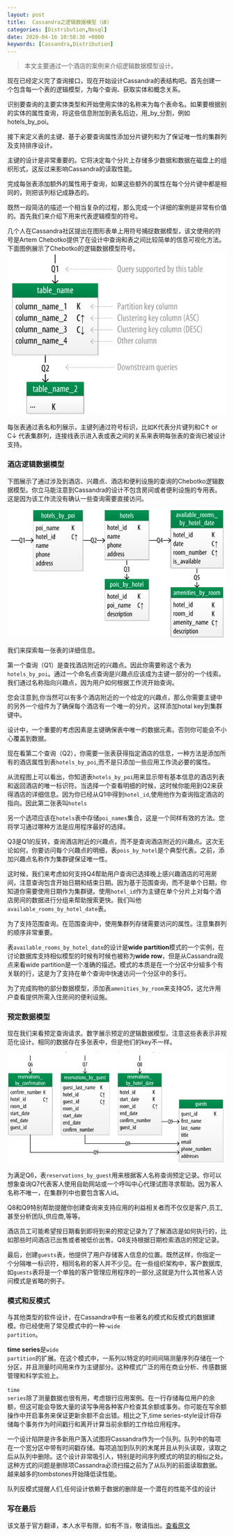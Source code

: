 ```yaml
---
layout: post
title:  Cassandra之逻辑数据模型（译）
categories: [Distribution,Nosql]
date: 2020-04-16 10:58:30 +0800
keywords: [Cassandra,Distribution]
---
```


>本文主要通过一个酒店的案例来介绍逻辑数据模型设计。

现在已经定义完了查询接口，现在开始设计Cassandra的表结构吧。首先创建一个包含每一个表的逻辑模型，为每个查询、获取实体和概念关系。

识别要查询的主要实体类型和开始使用实体的名称来为每个表命名。如果要根据别的实体的属性查询，将这些信息附加到表名后边，用_by_分割，例如hotels_by_poi。

接下来定义表的主键、基于必要查询属性添加分片键列和为了保证唯一性的集群列及支持排序设计。

主键的设计是非常重要的。它将决定每个分片上存储多少数据和数据在磁盘上的组织形式，这反过来影响Cassandra的读取性能。

完成每张表添加额外的属性用于查询，如果这些额外的属性在每个分片键中都是相同的，则把该列标记成静态的。

既然一段简洁的描述一个相当复杂的过程，那么完成一个详细的案例是非常有价值的。首先我们来介绍下用来代表逻辑模型的符号。

几个人在Cassandra社区提出在图形表单上用符号捕捉数据模型，该文使用的符号是Artem Chebotko提供了在设计中查询和表之间比较简单的信息可视化方法。下面图例展示了Chebotko的逻辑数据模型符号。
<img src="../images/posts/2020-05-15-14-17-44.png"/>

每张表通过表名和列展示，主键列通过符号标识，比如K代表分片键列和C↑ or C↓ 代表集群列，连接线表示进入表或表之间的关系来表明每张表的查询已被设计支持。

### 酒店逻辑数据模型

下图展示了通过涉及到酒店、兴趣点、酒店和便利设施的查询的Chebotko逻辑数据模型。你立马能注意到Cassandra的设计不包含房间或者便利设施的专用表。这是因为该工作流没有确认一些查询需要直接访问。

<img src="../images/posts/2020-05-16-17-23-54.png"/>

我们来探索每一张表的详细信息。

第一个查询（Q1）是查找酒店附近的兴趣点。因此你需要称这个表为<code>hotels_by_poi</code>。通过一个命名点查询是兴趣点应该成为主键一部分的一个线索。我们通过名称指向兴趣点，因为用户如何根据工作流开始查询。

您会注意到,你当然可以有多个酒店附近的一个给定的兴趣点，那么你需要主键中的另外一个组件为了确保每个酒店有一个唯一的分片。这样添加hotal key到集群键中。

设计中，一个重要的考虑因素是主键确保表中唯一的数据元素。否则你可能会不小心覆盖到数据。

现在看第二个查询（Q2），你需要一张表获得指定酒店的信息，一种方法是添加所有的酒店属性到表<code>hotels_by_poi</code>,而不是只添加一些应用工作流必要的属性。

从流程图上可以看出，你知道表<code>hotels_by_poi</code>用来显示带有基本信息的酒店列表和返回酒店的唯一标识符。当选择一个查看明细的时候，这时候你能用到Q2来获得酒店的详细信息。因为你已经从Q1中得到<code>hotel_id</code>,使用他作为查询指定酒店的指向。因此第二张表叫<code>hotels</code>

另一个选项应该在<code>hotels</code>表中存储<code>poi_names</code>集合，这是一个同样有效的方法。您将学习通过哪种方法是应用程序最好的选择。

Q3是Q1的反转，查询酒店附近的兴趣点，而不是查询酒店附近的兴趣点。这次无论如何，你要访问每个兴趣点的明细，表<code>pois_by_hotel</code>是个典型代表。之前，添加兴趣点名称作为集群键保证唯一性。

这时候，我们来考虑如何支持Q4帮助用户查询已选择晚上感兴趣酒店的可用房间，注意查询包含开始日期和结束日期。因为基于范围查询，而不是单个日期，你知道你需要使用日期作为集群键。使用<code>hotel_id</code>作为主键在单个分片上对每个酒店房间的数据进行分组来帮助搜索更快。我们叫他<code>available_rooms_by_hotel_date</code>表。

为了支持范围查询。在范围查询中，使用集群列存储需要访问的属性。注意集群列的顺序非常重要。

表<code>available_rooms_by_hotel_date</code>的设计是<b>wide partition</b>模式的一个实例，在讨论数据库支持相似模型的时候有时候也被称为<b>wide row</b>，但是从Cassandra观点来看wide partition是一个准确的描述。模式的本质是在一个分区中分組多个有关联的行，这是为了支持在单个查询中快速访问一个分区中的多行。

为了完成购物的部分数据模型，添加表<code>amenities_by_room</code>来支持Q5，这允许用户查看提供所需入住房间的便利设施。

### 预定数据模型

现在我们来看预定查询请求。数字展示预定的逻辑数据模型。注意这些表表示非规范化设计。相同的数据存在多张表中，但是他们的key不一样。

<img src="../images/posts/2020-05-27-10-14-48.png"/>

为满足Q6，表<code>reservations_by_guest</code>用来根据客人名称查询预定记录。你可以想象查询Q7代表客人使用自助网站或一个呼叫中心代理试图寻求帮助。因为客人名称不唯一，在集群列中也要包含客人id。

Q8和Q9特别帮助提醒你创建查询来支持应用的利益相关者而不仅仅是客户,员工,甚至分析团队,供应商,等等。

酒店员工可能希望按日期看到即将到来的预定记录为了了解酒店是如何执行的，比如那些时间酒店已出售或者被低价出售。Q8支持根据日期检索酒店的预定记录。

最后，创建<code>guests</code>表，他提供了用户存储客人信息的位置。既然这样，你指定一个分隔唯一标识符，相同名称的客人并不少见。在一些组织架构中，客户数据库,如<code>guests</code>表将是一个单独的客户管理应用程序的一部分,这就是为什么其他客人访问模式是省略的例子。

### 模式和反模式

与其他类型的软件设计，在Cassandra中有一些著名的模式和反模式的数据建模。你已经使用了常见模式中的一种-<code>wide partition</code>。

**time series**是<code>wide partition</code>的扩展。在这个模式中，一系列以特定的时间间隔测量序列存储在一个分区，并且测量时间用来作为主键部分。这种模式广泛的用在商业分析、传感数据管理和科学实验上。

<code>time series</code>除了测量数据也很有用，考虑银行应用案例。在一行存储每位用户的余额，但这可能会导致大量的读写争用各种客户检查其余额或事务。你可能在写余额操作中开启事务来保证更新余额不会出错。相比之下,time series-style设计将存储每个事务作为时间戳行和离开计算当前余额的工作给应用程序。

一个设计陷阱是许多新用户落入试图将Cassandra作为一个队列。队列中的每项在一个宽分区中带有时间戳存储。每项追加到队列的末尾并且从列头读取，读取之后从队列中删除。这个设计非常吸引人，特别是时间序列模式的明显的相似之处。这种方式的问题是删除项Cassandra必须扫描之前为了从队列的前面读取数据。越来越多的tombstones开始降低读性能。

队列反模式提醒人们,任何设计依赖于数据的删除是一个潜在的性能不佳的设计

### 写在最后

该文基于官方翻译，本人水平有限，如有不当，敬请指出。[查看原文](https://cassandra.apache.org/doc/latest/data_modeling/data_modeling_logical.html)